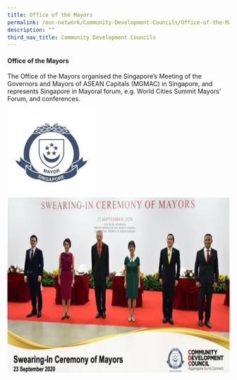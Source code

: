 ```yaml
---
title: Office of the Mayors
permalink: /our-network/Community-Development-Councils/Office-of-the-Mayors
description: ""
third_nav_title: Community Development Councils
---
```

#### Office of the Mayors


The Office of the Mayors organised the Singapore’s Meeting of the Governors and Mayors of ASEAN Capitals (MGMAC) in Singapore, and represents Singapore in Mayoral forum, e.g. World Cities Summit Mayors’ Forum, and conferences.


<img style="height:200px;width:200px"  align="left" src="/images/Our%20Network/Community%20Development%20Councils/mayoral%20crest.png">
<br><br><br><br><br><br>
<br><br><br>


<img style="height:400px;width:650px"  align="left" src="/images/Our%20Network/Community%20Development%20Councils/swearing%20in%20mayors.png">
